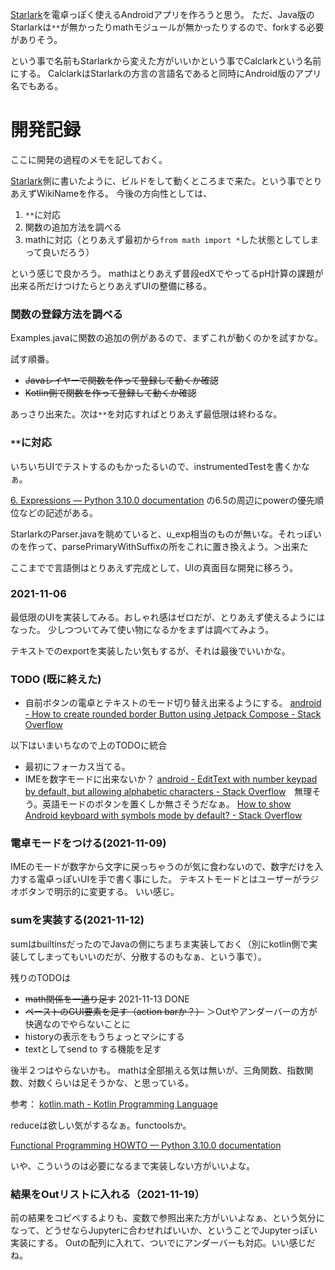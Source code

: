 [Starlark](Starlark.md)を電卓っぽく使えるAndroidアプリを作ろうと思う。
ただ、Java版のStarlarkは`**`が無かったりmathモジュールが無かったりするので、forkする必要がありそう。

という事で名前もStarlarkから変えた方がいいかという事でCalclarkという名前にする。
CalclarkはStarlarkの方言の言語名であると同時にAndroid版のアプリ名でもある。

# 開発記録

ここに開発の過程のメモを記しておく。

[Starlark](Starlark.md)側に書いたように、ビルドをして動くところまで来た。という事でとりあえずWikiNameを作る。
今後の方向性としては、

1. `**`に対応
2. 関数の追加方法を調べる
3. mathに対応（とりあえず最初から`from math import *`した状態としてしまって良いだろう）

という感じで良かろう。
mathはとりあえず普段edXでやってるpH計算の課題が出来る所だけつけたらとりあえずUIの整備に移る。

### 関数の登録方法を調べる

Examples.javaに関数の追加の例があるので、まずこれが動くのかを試すかな。

試す順番。

- ~~Javaレイヤーで関数を作って登録して動くか確認~~
- ~~Kotlin側で関数を作って登録して動くか確認~~

あっさり出来た。次は`**`を対応すればとりあえず最低限は終わるな。

### `**`に対応

いちいちUIでテストするのもかったるいので、instrumentedTestを書くかなぁ。

[6. Expressions — Python 3.10.0 documentation](https://docs.python.org/3/reference/expressions.html) の6.5の周辺にpowerの優先順位などの記述がある。

StarlarkのParser.javaを眺めていると、u_exp相当のものが無いな。それっぽいのを作って、parsePrimaryWithSuffixの所をこれに置き換えよう。＞出来た

ここまでで言語側はとりあえず完成として、UIの真面目な開発に移ろう。

### 2021-11-06

最低限のUIを実装してみる。おしゃれ感はゼロだが、とりあえず使えるようにはなった。
少しつついてみて使い物になるかをまずは調べてみよう。

テキストでのexportを実装したい気もするが、それは最後でいいかな。


### TODO (既に終えた)

- 自前ボタンの電卓とテキストのモード切り替え出来るようにする。 [android - How to create rounded border Button using Jetpack Compose - Stack Overflow](https://stackoverflow.com/questions/58875567/how-to-create-rounded-border-button-using-jetpack-compose)

以下はいまいちなので上のTODOに統合
- 最初にフォーカス当てる。
- IMEを数字モードに出来ないか？ [android - EditText with number keypad by default, but allowing alphabetic characters - Stack Overflow](https://stackoverflow.com/questions/3544214/edittext-with-number-keypad-by-default-but-allowing-alphabetic-characters)　無理そう。英語モードのボタンを置くしか無さそうだなぁ。 [How to show Android keyboard with symbols mode by default? - Stack Overflow](https://stackoverflow.com/questions/25219855/how-to-show-android-keyboard-with-symbols-mode-by-default)

### 電卓モードをつける(2021-11-09)

IMEのモードが数字から文字に戻っちゃうのが気に食わないので、数字だけを入力する電卓っぽいUIを手で書く事にした。
テキストモードとはユーザーがラジオボタンで明示的に変更する。
いい感じ。

### sumを実装する(2021-11-12)

sumはbuiltinsだったのでJavaの側にちまちま実装しておく（別にkotlin側で実装してしまってもいいのだが、分散するのもなぁ、という事で）。

残りのTODOは

- ~~math関係を一通り足す~~ 2021-11-13 DONE
- ~~ペーストのGUI要素を足す（action barか？）~~ ＞Outやアンダーバーの方が快適なのでやらないことに
- historyの表示をもうちょっとマシにする
- textとしてsend to する機能を足す

後半２つはやらないかも。
mathは全部揃える気は無いが、三角関数、指数関数、対数くらいは足そうかな、と思っている。

参考： [kotlin.math - Kotlin Programming Language](https://kotlinlang.org/api/latest/jvm/stdlib/kotlin.math/)

reduceは欲しい気がするなぁ。functoolsか。

[Functional Programming HOWTO — Python 3.10.0 documentation](https://docs.python.org/3/howto/functional.html#the-functools-module)

いや、こういうのは必要になるまで実装しない方がいいよな。

### 結果をOutリストに入れる（2021-11-19）

前の結果をコピペするよりも、変数で参照出来た方がいいよなぁ、という気分になって、どうせならJupyterに合わせればいいか、ということでJupyterっぽい実装にする。
Outの配列に入れて、ついでにアンダーバーも対応。いい感じだね。